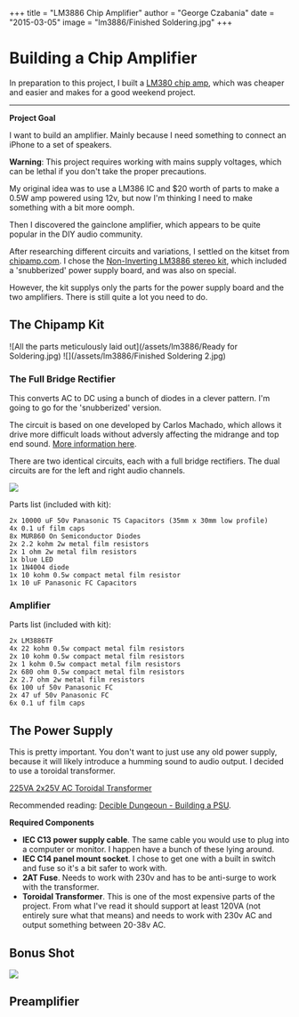 +++
title = "LM3886 Chip Amplifier"
author = "George Czabania"
date = "2015-03-05"
image = "lm3886/Finished Soldering.jpg"
+++

# Building a Chip Amplifier

In preparation to this project, I built a [LM380 chip
amp](/projects/lm380-stereo-amp/), which was cheaper and easier and makes for a
good weekend project.

---

**Project Goal**

I want to build an amplifier. Mainly because I need something to connect an
iPhone to a set of speakers.

**Warning**: This project requires working with mains supply voltages, which
can be lethal if you don't take the proper precautions.

My original idea was to use a LM386 IC and $20 worth of parts to make a 0.5W
amp powered using 12v, but now I'm thinking I need to make something with a bit
more oomph.

Then I discovered the gainclone amplifier, which appears to be quite popular in
the DIY audio community.

After researching different circuits and variations, I settled on the kitset
from [chipamp.com](http://chipamp.com). I chose the [Non-Inverting LM3886
stereo
kit](http://chipamp.com/product/non-inverting-lm3886-stereo-amplifier-kit/),
which included a 'snubberized' power supply board, and was also on special.

However, the kit supplys only the parts for the power supply board and
the two amplifiers. There is still quite a lot you need to do.

## The Chipamp Kit

![All the parts meticulously laid out](/assets/lm3886/Ready for Soldering.jpg)
![](/assets/lm3886/Finished Soldering 2.jpg)

### The Full Bridge Rectifier

This converts AC to DC using a bunch of diodes in a clever pattern. I'm going
to go for the 'snubberized' version.

The circuit is based on one developed by Carlos Machado, which allows it drive
more difficult loads without adversly affecting the midrange and top end sound.
[More information here](http://www.decdun.me.uk/gainclonesnub.html).

There are two identical circuits, each with a full bridge rectifiers. The dual
circuits are for the left and right audio channels.

![](http://chipamp.com/beta2/wp-content/uploads/ps-rev3-sch.png)

Parts list (included with kit):

    2x 10000 uF 50v Panasonic TS Capacitors (35mm x 30mm low profile)
    4x 0.1 uf film caps
    8x MUR860 On Semiconductor Diodes
    2x 2.2 kohm 2w metal film resistors
    2x 1 ohm 2w metal film resistors
    1x blue LED
    1x 1N4004 diode
    1x 10 kohm 0.5w compact metal film resistor
    1x 10 uF Panasonic FC Capacitors

### Amplifier

Parts list (included with kit):

    2x LM3886TF
    4x 22 kohm 0.5w compact metal film resistors
    2x 10 kohm 0.5w compact metal film resistors
    2x 1 kohm 0.5w compact metal film resistors
    2x 680 ohm 0.5w compact metal film resistors
    2x 2.7 ohm 2w metal film resistors
    6x 100 uf 50v Panasonic FC
    2x 47 uf 50v Panasonic FC
    6x 0.1 uf film caps

## The Power Supply

This is pretty important. You don't want to just use any old power supply,
because it will likely introduce a humming sound to audio output. I decided to
use a toroidal transformer.

[225VA 2x25V AC Toroidal
Transformer](http://nz.rs-online.com/web/p/toroidal-transformers/2238178/)

Recommended reading: [Decible Dungeoun - Building a
PSU](http://www.decdun.me.uk/gainclone_psu.html).

**Required Components**

- **IEC C13 power supply cable**. The same cable you would use to plug into a
  computer or monitor. I happen have a bunch of these lying around.
- **IEC C14 panel mount socket**. I chose to get one with a built in switch
  and fuse so it's a bit safer to work with.
- **2AT Fuse**. Needs to work with 230v and has to be anti-surge to work with
  the transformer.
- **Toroidal Transformer**. This is one of the most expensive parts of the
  project. From what I've read it should support at least 120VA (not entirely
  sure what that means) and needs to work with 230v AC and output something
  between 20-38v AC.


## Bonus Shot

![](/assets/lm3886/Assembly.jpg)


## Preamplifier
